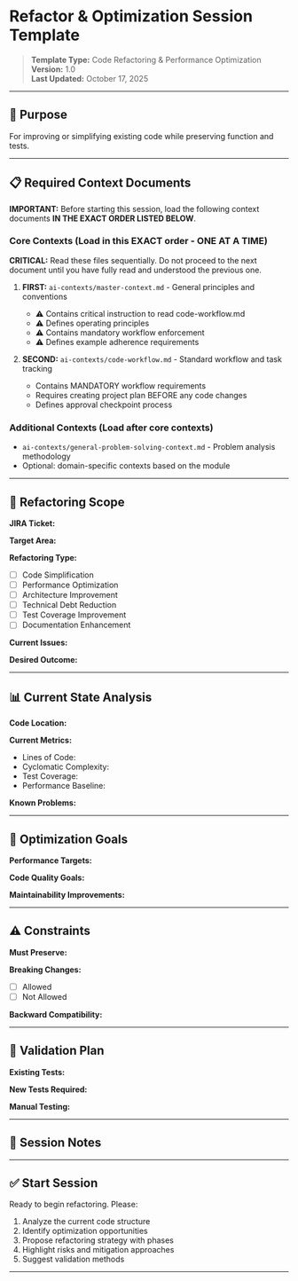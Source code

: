 # Refactor & Optimization Session Template

> **Template Type:** Code Refactoring & Performance Optimization  
> **Version:** 1.0  
> **Last Updated:** October 17, 2025

---

## 🎯 Purpose

For improving or simplifying existing code while preserving function and tests.

---

## 📋 Required Context Documents

**IMPORTANT:** Before starting this session, load the following context documents **IN THE EXACT ORDER LISTED BELOW**.

### Core Contexts (Load in this EXACT order - ONE AT A TIME)

**CRITICAL:** Read these files sequentially. Do not proceed to the next document until you have fully read and understood the previous one.

1. **FIRST:** `ai-contexts/master-context.md` - General principles and conventions
   - ⚠️ Contains critical instruction to read code-workflow.md
   - ⚠️ Defines operating principles
   - ⚠️ Contains mandatory workflow enforcement
   - ⚠️ Defines example adherence requirements

2. **SECOND:** `ai-contexts/code-workflow.md` - Standard workflow and task tracking
   - Contains MANDATORY workflow requirements
   - Requires creating project plan BEFORE any code changes
   - Defines approval checkpoint process

### Additional Contexts (Load after core contexts)

- `ai-contexts/general-problem-solving-context.md` - Problem analysis methodology
- Optional: domain-specific contexts based on the module

---

## 🔧 Refactoring Scope

<!-- Define what needs to be refactored or optimized -->

**JIRA Ticket:** <!-- e.g., HPP-1234, or NOTKT if no ticket -->

**Target Area:**

**Refactoring Type:**

- [ ] Code Simplification
- [ ] Performance Optimization
- [ ] Architecture Improvement
- [ ] Technical Debt Reduction
- [ ] Test Coverage Improvement
- [ ] Documentation Enhancement

**Current Issues:**

**Desired Outcome:**

---

## 📊 Current State Analysis

<!-- Document the current state of the code -->

**Code Location:**

**Current Metrics:**

- Lines of Code:
- Cyclomatic Complexity:
- Test Coverage:
- Performance Baseline:

**Known Problems:**

---

## 🎯 Optimization Goals

<!-- Define specific, measurable goals -->

**Performance Targets:**

**Code Quality Goals:**

**Maintainability Improvements:**

---

## ⚠️ Constraints

<!-- List any constraints or requirements to preserve -->

**Must Preserve:**

**Breaking Changes:**

- [ ] Allowed
- [ ] Not Allowed

**Backward Compatibility:**

---

## 🧪 Validation Plan

<!-- How to ensure refactoring doesn't break functionality -->

**Existing Tests:**

**New Tests Required:**

**Manual Testing:**

---

## 📝 Session Notes

<!-- Add any additional context or considerations -->

---

## ✅ Start Session

Ready to begin refactoring. Please:

1. Analyze the current code structure
2. Identify optimization opportunities
3. Propose refactoring strategy with phases
4. Highlight risks and mitigation approaches
5. Suggest validation methods

---
